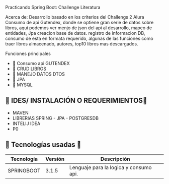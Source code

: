 Practicando Spring Boot: Challenge Literatura


Acerca de:
Desarrollo basado en los criterios del Challengs 2 Alura Consumo de api Gutendex, donde se optiene gran serie de datos sobre libros, aqui podemos ver menjo de json del api al desarrollo, mapeo de entidades, Jpa creacion base de datos. registro de informacion DB, consumo de esta en formata requerido, algunas de las funciones como traer libros almacenado, autores, top10 libros mas descargados.


Funciones principales

- 🌟 Consumo api GUTENDEX
- 🌟 CRUD LIBROS
- 🌟 MANEJO DATOS DTOS
- 🌟 JPA
- 🌟 MYSQL



## 🌟 IDES/ INSTALACIÓN O REQUERIMIENTOS🌟
- MAVEN
- LIBRERIAS SPRING - JPA - POSTGRESDB
- INTELIJ IDEA
- P0


## 🌟 Tecnologías usadas 🌟
| Tecnología | Versión | Descripción                                                                     |
|------------|---------|---------------------------------------------------------------------------------|
|SPRINGBOOT       | 3.1.5       | Lenguaje para la logica y consumo api. |

